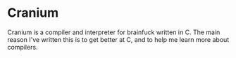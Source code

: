 # Cranium

Cranium is a compiler and interpreter for brainfuck written in C. The main reason I've written this is to get better at C, and to help me learn more about compilers.
